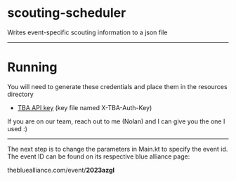 # scouting-scheduler
Writes event-specific scouting information to a json file

---

# Running
You will need to generate these credentials and place them in the resources directory
- [TBA API key](https://www.thebluealliance.com/apidocs) (key file named X-TBA-Auth-Key)

If you are on our team, reach out to me (Nolan) and I can give you the one I used :)

--- 

The next step is to change the parameters in Main.kt to specify the event id.
The event ID can be found on its respective blue alliance page:

thebluealliance.com/event/**2023azgl**